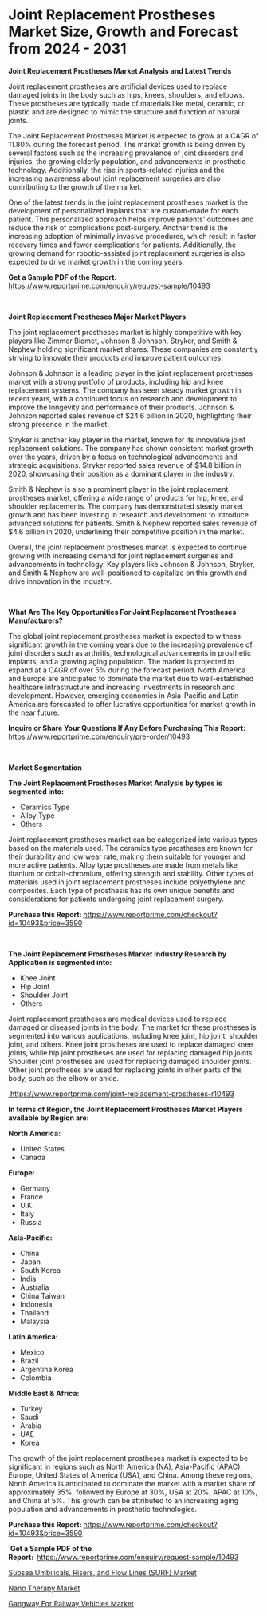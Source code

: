 <p><h1>Joint Replacement Prostheses Market Size, Growth and Forecast from 2024 - 2031</h1></p><p><strong>Joint Replacement Prostheses Market Analysis and Latest Trends</strong></p>
<p><p>Joint replacement prostheses are artificial devices used to replace damaged joints in the body such as hips, knees, shoulders, and elbows. These prostheses are typically made of materials like metal, ceramic, or plastic and are designed to mimic the structure and function of natural joints.</p><p>The Joint Replacement Prostheses Market is expected to grow at a CAGR of 11.80% during the forecast period. The market growth is being driven by several factors such as the increasing prevalence of joint disorders and injuries, the growing elderly population, and advancements in prosthetic technology. Additionally, the rise in sports-related injuries and the increasing awareness about joint replacement surgeries are also contributing to the growth of the market.</p><p>One of the latest trends in the joint replacement prostheses market is the development of personalized implants that are custom-made for each patient. This personalized approach helps improve patients' outcomes and reduce the risk of complications post-surgery. Another trend is the increasing adoption of minimally invasive procedures, which result in faster recovery times and fewer complications for patients. Additionally, the growing demand for robotic-assisted joint replacement surgeries is also expected to drive market growth in the coming years.</p></p>
<p><strong>Get a Sample PDF of the Report:&nbsp;</strong> <a href="https://www.reportprime.com/enquiry/request-sample/10493">https://www.reportprime.com/enquiry/request-sample/10493</a></p>
<p>&nbsp;</p>
<p><strong>Joint Replacement Prostheses Major Market Players</strong></p>
<p><p>The joint replacement prostheses market is highly competitive with key players like Zimmer Biomet, Johnson & Johnson, Stryker, and Smith & Nephew holding significant market shares. These companies are constantly striving to innovate their products and improve patient outcomes.</p><p>Johnson & Johnson is a leading player in the joint replacement prostheses market with a strong portfolio of products, including hip and knee replacement systems. The company has seen steady market growth in recent years, with a continued focus on research and development to improve the longevity and performance of their products. Johnson & Johnson reported sales revenue of $24.6 billion in 2020, highlighting their strong presence in the market.</p><p>Stryker is another key player in the market, known for its innovative joint replacement solutions. The company has shown consistent market growth over the years, driven by a focus on technological advancements and strategic acquisitions. Stryker reported sales revenue of $14.8 billion in 2020, showcasing their position as a dominant player in the industry.</p><p>Smith & Nephew is also a prominent player in the joint replacement prostheses market, offering a wide range of products for hip, knee, and shoulder replacements. The company has demonstrated steady market growth and has been investing in research and development to introduce advanced solutions for patients. Smith & Nephew reported sales revenue of $4.6 billion in 2020, underlining their competitive position in the market.</p><p>Overall, the joint replacement prostheses market is expected to continue growing with increasing demand for joint replacement surgeries and advancements in technology. Key players like Johnson & Johnson, Stryker, and Smith & Nephew are well-positioned to capitalize on this growth and drive innovation in the industry.</p></p>
<p>&nbsp;</p>
<p><strong>What Are The Key Opportunities For Joint Replacement Prostheses Manufacturers?</strong></p>
<p><p>The global joint replacement prostheses market is expected to witness significant growth in the coming years due to the increasing prevalence of joint disorders such as arthritis, technological advancements in prosthetic implants, and a growing aging population. The market is projected to expand at a CAGR of over 5% during the forecast period. North America and Europe are anticipated to dominate the market due to well-established healthcare infrastructure and increasing investments in research and development. However, emerging economies in Asia-Pacific and Latin America are forecasted to offer lucrative opportunities for market growth in the near future.</p></p>
<p><strong>Inquire or Share Your Questions If Any Before Purchasing This Report:</strong> <a href="https://www.reportprime.com/enquiry/pre-order/10493">https://www.reportprime.com/enquiry/pre-order/10493</a></p>
<p>&nbsp;</p>
<p><strong>Market Segmentation</strong></p>
<p><strong>The Joint Replacement Prostheses Market Analysis by types is segmented into:</strong></p>
<p><ul><li>Ceramics Type</li><li>Alloy Type</li><li>Others</li></ul></p>
<p><p>Joint replacement prostheses market can be categorized into various types based on the materials used. The ceramics type prostheses are known for their durability and low wear rate, making them suitable for younger and more active patients. Alloy type prostheses are made from metals like titanium or cobalt-chromium, offering strength and stability. Other types of materials used in joint replacement prostheses include polyethylene and composites. Each type of prosthesis has its own unique benefits and considerations for patients undergoing joint replacement surgery.</p></p>
<p><strong>Purchase this Report:&nbsp;</strong><a href="https://www.reportprime.com/checkout?id=10493&price=3590">https://www.reportprime.com/checkout?id=10493&price=3590</a></p>
<p>&nbsp;</p>
<p><strong>The Joint Replacement Prostheses Market Industry Research by Application is segmented into:</strong></p>
<p><ul><li>Knee Joint</li><li>Hip Joint</li><li>Shoulder Joint</li><li>Others</li></ul></p>
<p><p>Joint replacement prostheses are medical devices used to replace damaged or diseased joints in the body. The market for these prostheses is segmented into various applications, including knee joint, hip joint, shoulder joint, and others. Knee joint prostheses are used to replace damaged knee joints, while hip joint prostheses are used for replacing damaged hip joints. Shoulder joint prostheses are used for replacing damaged shoulder joints. Other joint prostheses are used for replacing joints in other parts of the body, such as the elbow or ankle.</p></p>
<p><a href="https://www.reportprime.com/joint-replacement-prostheses-r10493">&nbsp;https://www.reportprime.com/joint-replacement-prostheses-r10493</a></p>
<p><strong>In terms of Region, the Joint Replacement Prostheses Market Players available by Region are:</strong></p>
<p>
    <p> <strong> North America: </strong>
        <ul>
            <li>United States</li>
            <li>Canada</li>
        </ul>
        </p> 
    <p> <strong> Europe: </strong>
        <ul>
            <li>Germany</li>
            <li>France</li>
            <li>U.K.</li>
            <li>Italy</li>
            <li>Russia</li>
        </ul>
        </p> 
    <p> <strong> Asia-Pacific: </strong>
        <ul>
            <li>China</li>
            <li>Japan</li>
            <li>South Korea</li>
            <li>India</li>
            <li>Australia</li>
            <li>China Taiwan</li>
            <li>Indonesia</li>
            <li>Thailand</li>
            <li>Malaysia</li>
        </ul>
        </p> 
    <p> <strong> Latin America: </strong>
        <ul>
            <li>Mexico</li>
            <li>Brazil</li>
            <li>Argentina Korea</li>
            <li>Colombia</li>
        </ul>
        </p> 
    <p> <strong> Middle East & Africa: </strong>
        <ul>
            <li>Turkey</li>
            <li>Saudi</li>
            <li>Arabia</li>
            <li>UAE</li>
            <li>Korea</li>
        </ul>
    </p>
    </p>
<p><p>The growth of the joint replacement prostheses market is expected to be significant in regions such as North America (NA), Asia-Pacific (APAC), Europe, United States of America (USA), and China. Among these regions, North America is anticipated to dominate the market with a market share of approximately 35%, followed by Europe at 30%, USA at 20%, APAC at 10%, and China at 5%. This growth can be attributed to an increasing aging population and advancements in prosthetic technologies.</p></p>
<p><strong>Purchase this Report: </strong><a href="https://www.reportprime.com/checkout?id=10493&price=3590">https://www.reportprime.com/checkout?id=10493&price=3590</a></p>
<p>&nbsp;<strong>Get a Sample PDF of the Report:&nbsp;&nbsp;</strong><a href="https://www.reportprime.com/enquiry/request-sample/10493">https://www.reportprime.com/enquiry/request-sample/10493</a></p>
<p><strong></strong></p>
<p><p><a href="https://www.linkedin.com/pulse/subsea-umbilicals-risers-flow-lines-surf-market-research-report-wn6be">Subsea Umbilicals, Risers, and Flow Lines (SURF) Market</a></p><p><a href="https://www.linkedin.com/pulse/nano-therapy-market-analysis-size-global-industry-overview-1jlze">Nano Therapy Market</a></p><p><a href="https://www.linkedin.com/pulse/gangway-railway-vehicles-market-goal-estimating-size-future-nprfe">Gangway For Railway Vehicles Market</a></p></p>
